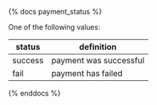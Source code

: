 {% docs payment_status %}
	
One of the following values: 

| status         | definition                                       |
|----------------|--------------------------------------------------|
| success        | payment was successful                           |
| fail           | payment has failed                               |

{% enddocs %}